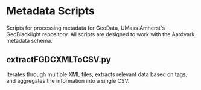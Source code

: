 # Metadata Scripts
Scripts for processing metadata for GeoData, UMass Amherst's GeoBlacklight repository. All scripts are designed to work with the Aardvark metadata schema.

## extractFGDCXMLToCSV.py
Iterates through multiple XML files, extracts relevant data based on tags, and aggregates the information into a single CSV.
